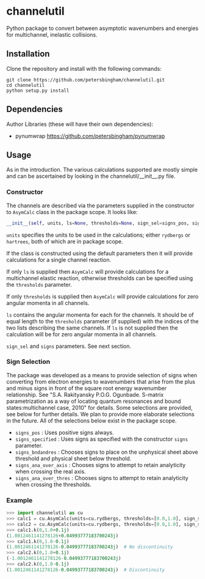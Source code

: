 # channelutil
Python package to convert between asymptotic wavenumbers and energies for multichannel, inelastic collisions.

## Installation

Clone the repository and install with the following commands:

    git clone https://github.com/petersbingham/channelutil.git
    cd channelutil
    python setup.py install
    
## Dependencies
Author Libraries (these will have their own dependencies):
 - pynumwrap https://github.com/petersbingham/pynumwrap

## Usage
As in the introduction. The various calculations supported are mostly simple and can be ascertained by looking in the channelutil/\_\_init\_\_.py file.

### Constructor
The channels are described via the parameters supplied in the constructor to ```AsymCalc``` class in the package scope. It looks like:
```python
__init__(self, units, ls=None, thresholds=None, sign_sel=signs_pos, signs=None)
```
`units` specifies the units to be used in the calculations; either `rydbergs` or `hartrees`, both of which are in package scope.

If the class is constructed using the default parameters then it will provide calculations for a single channel reaction. 

If only `ls` is supplied then `AsymCalc` will provide calculations for a multichannel elastic reaction, otherwise thresholds can be specified using the `thresholds` parameter.

If only `thresholds` is supplied then `AsymCalc` will provide calculations for zero angular momenta in all channels.

`ls` contains the angular momenta for each for the channels. It should be of equal length to the `thresholds` parameter (if supplied) with the indices of the two lists describing the same channels. If `ls` is not supplied then the calculation will be for zero angular momenta in all channels.

`sign_sel` and `signs` parameters. See next section.

### Sign Selection
The package was developed as a means to provide selection of signs when converting from electron energies to wavenumbers that arise from the plus and minus signs in front of the square root energy wavenumber relationship. See "S.A. Rakityansky P.O.G. Ogunbade. S-matrix parametrization as a way of locating quantum resonances and bound states:multichannel case, 2010" for details. Some selections are provided, see below for further details. We plan to provide more elaborate selections in the future. All of the selections below exist in the package scope.
 - `signs_pos` : Uses positive signs always.
 - `signs_specified` : Uses signs as specified with the constructor `signs` parameter.
 - `signs_bndandres` : Chooses signs to place on the unphysical sheet above threshold and physical sheet below threshold.
 - `signs_ana_over_axis` : Chooses signs to attempt to retain analyticity when crossing the real axis. 
 - `signs_ana_over_thres` : Chooses signs to attempt to retain analyticity when crossing the thresholds.

### Example
```python
>>> import channelutil as cu
>>> calc1 = cu.AsymCalc(units=cu.rydbergs, thresholds=[0.0,1.0], sign_sel=cu.signs_ana_over_axis)
>>> calc2 = cu.AsymCalc(units=cu.rydbergs, thresholds=[0.0,1.0], sign_sel=cu.signs_ana_over_thres)
>>> calc1.k(0,1.0+0.1j)
(1.0012461141278126+0.04993777183700243j)
>>> calc1.k(0,1.0-0.1j)
(1.0012461141278126-0.04993777183700243j)  # No discontinuity
>>> calc2.k(0,1.0+0.1j)
(-1.0012461141278126-0.04993777183700243j)
>>> calc2.k(0,1.0-0.1j)
(1.0012461141278126-0.04993777183700243j)  # Discontinuity
```
